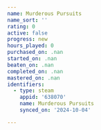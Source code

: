 ```yaml
---
name: Murderous Pursuits
name_sort: ''
rating: 0
active: false
progress: new
hours_played: 0
purchased_on: .nan
started_on: .nan
beaten_on: .nan
completed_on: .nan
mastered_on: .nan
identifiers:
  - type: steam
    appid: '638070'
    name: Murderous Pursuits
    synced_on: '2024-10-04'

---
```

